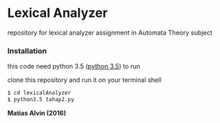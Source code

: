 # Lexical Analyzer
repository for lexical analyzer assignment in Automata Theory subject

### Installation
this code need python 3.5 ([python 3.5](https://www.python.org/downloads/release/python-352/)) to run

clone this repository and run it on your terminal shell
```sh
$ cd lexicalAnalyzer
$ python3.5 tahap2.py
```

**Matias Alvin (2016)**